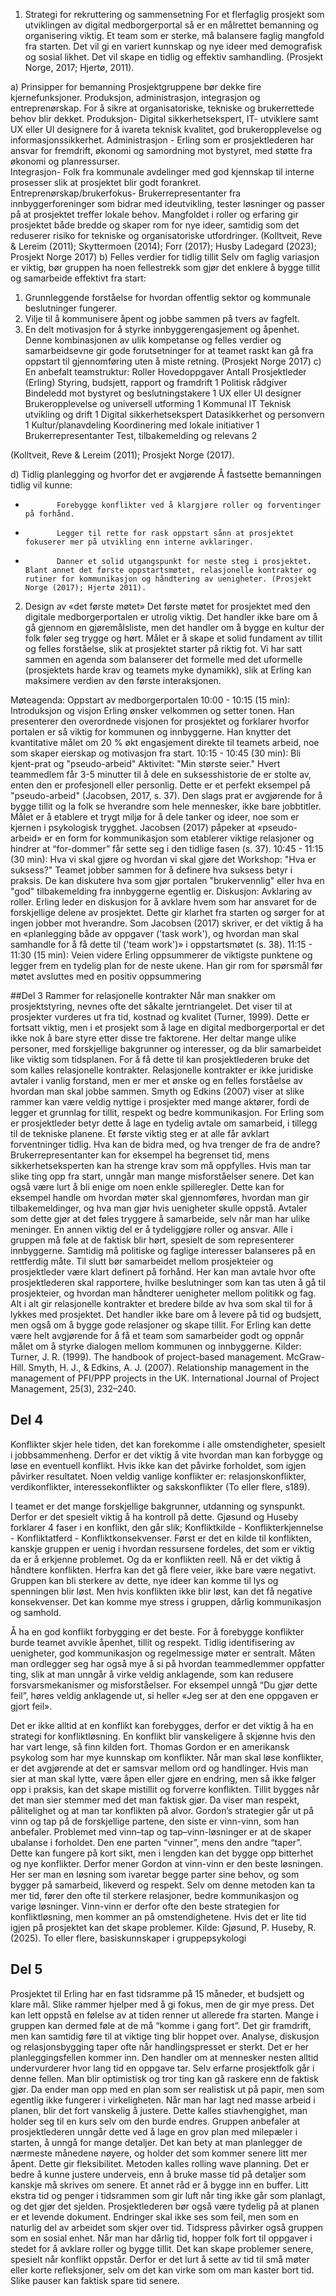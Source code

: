 1. Strategi for rekruttering og sammensetning
For et flerfaglig prosjekt som utviklingen av digital medborgerportal så er en målrettet bemanning og organisering viktig. Et team som er sterke, må balansere faglig mangfold fra starten. Det vil gi en variert kunnskap og nye ideer med demografisk og sosial likhet. Det vil skape en tidlig og effektiv samhandling. (Prosjekt Norge, 2017; Hjertø, 2011).
 
a)       Prinsipper for bemanning
Prosjektgruppene bør dekke fire kjernefunksjoner. Produksjon, administrasjon, integrasjon og entreprenørskap. For å sikre at organisatoriske, tekniske og brukerrettede behov blir dekket.
Produksjon- Digital sikkerhetsekspert, IT- utviklere samt UX eller UI designere for å ivareta teknisk kvalitet, god brukeropplevelse og informasjonssikkerhet.
Administrasjon - Erling som er prosjektlederen har ansvar for fremdrift, økonomi og samordning mot bystyret, med støtte fra økonomi og planressurser.         	
Integrasjon- Folk fra kommunale avdelinger med god kjennskap til interne prosesser slik at prosjektet blir godt forankret.
Entreprenørskap/brukerfokus- Brukerrepresentanter fra innbyggerforeninger som bidrar med ideutvikling, tester løsninger og passer på at prosjektet treffer lokale behov.
Mangfoldet i roller og erfaring gir prosjektet både bredde og skaper rom for nye ideer, samtidig som det reduserer risiko for tekniske og organisatoriske utfordringer. 
(Kolltveit, Reve & Lereim (2011); Skyttermoen (2014); Forr (2017); Husby Ladegard (2023); Prosjekt Norge 2017)
b) Felles verdier for tidlig tillit
 Selv om faglig variasjon er viktig, bør gruppen ha noen fellestrekk som gjør det enklere å bygge tillit og samarbeide effektivt fra start:
1. Grunnleggende forståelse for hvordan offentlig sektor og kommunale beslutninger fungerer.
2. Vilje til å kommunisere åpent og jobbe sammen på tvers av fagfelt.
3. En delt motivasjon for å styrke innbyggerengasjement og åpenhet.
Denne kombinasjonen av ulik kompetanse og felles verdier og samarbeidsevne gir gode forutsetninger for at teamet raskt kan gå fra oppstart til gjennomføring uten å miste retning. (Prosjekt Norge 2017)
c)
 En anbefalt teamstruktur:
Roller
Hovedoppgaver
Antall
Prosjektleder (Erling)
Styring, budsjett, rapport og framdrift
1
Politisk rådgiver
Bindeledd mot bystyret og beslutningstakere
1
UX eller UI designer
Brukeropplevelse og universell utforming
1
Kommunal IT
Teknisk utvikling og drift
1
Digital sikkerhetsekspert
Datasikkerhet og personvern
1
Kultur/planavdeling
Koordinering med lokale initiativer
1
Brukerrepresentanter
Test, tilbakemelding og relevans
2

  (Kolltveit, Reve & Lereim (2011); Prosjekt Norge (2017).
 
d) Tidlig planlegging og hvorfor det er avgjørende
Å fastsette bemanningen tidlig vil kunne:
-            Forebygge konflikter ved å klargjøre roller og forventinger på forhånd.
-            Legger til rette for rask oppstart sånn at prosjektet fokuserer mer på utvikling enn interne avklaringer.
-            Danner et solid utgangspunkt for neste steg i prosjektet. Blant annet det første oppstartsmøtet, relasjonelle kontrakter og rutiner for kommunikasjon og håndtering av uenigheter. (Prosjekt Norge (2017); Hjertø 2011).
 
 
2. Design av «det første møtet»
Det første møtet for prosjektet med den digitale medborgerportalen er utrolig viktig. Det handler ikke bare om å gå gjennom en gjøremålsliste, men det handler om å bygge en kultur der folk føler seg trygge og hørt. Målet er å skape et solid fundament av tillit og felles forståelse, slik at prosjektet starter på riktig fot. Vi har satt sammen en agenda som balanserer det formelle med det uformelle (prosjektets harde krav og teamets myke dynamikk), slik at Erling kan maksimere verdien av den første interaksjonen.
 
Møteagenda: Oppstart av medborgerportalen
10:00 - 10:15 (15 min): Introduksjon og visjon
Erling ønsker velkommen og setter tonen.
Han presenterer den overordnede visjonen for prosjektet og forklarer hvorfor portalen er så viktig for kommunen og innbyggerne. Han knytter det kvantitative målet om 20 % økt engasjement direkte til teamets arbeid, noe som skaper eierskap og motivasjon fra start.
10:15 - 10:45 (30 min): Bli kjent-prat og "pseudo-arbeid"
Aktivitet: "Min største seier." Hvert teammedlem får 3-5 minutter til å dele en suksesshistorie de er stolte av, enten den er profesjonell eller personlig. Dette er et perfekt eksempel på "pseudo-arbeid" (Jacobsen, 2017, s. 37). Den slags prat er avgjørende for å bygge tillit og la folk se hverandre som hele mennesker, ikke bare jobbtitler. Målet er å etablere et trygt miljø for å dele tanker og ideer, noe som er kjernen i psykologisk trygghet. Jacobsen (2017) påpeker at «pseudo-arbeid» er en form for kommunikasjon som etablerer viktige relasjoner og hindrer at “for-dommer” får sette seg i den tidlige fasen (s. 37).
10:45 - 11:15 (30 min): Hva vi skal gjøre og hvordan vi skal gjøre det
Workshop: "Hva er suksess?" Teamet jobber sammen for å definere hva suksess betyr i praksis. De kan diskutere hva som gjør portalen "brukervennlig" eller hva en "god" tilbakemelding fra innbyggerne egentlig er.
Diskusjon: Avklaring av roller. Erling leder en diskusjon for å avklare hvem som har ansvaret for de forskjellige delene av prosjektet. Dette gir klarhet fra starten og sørger for at ingen jobber mot hverandre. Som Jacobsen (2017) skriver, er det viktig å ha en «planlegging både av oppgaver ('task work'), og hvordan man skal samhandle for å få dette til ('team work')» i oppstartsmøtet (s. 38).
11:15 - 11:30 (15 min): Veien videre
Erling oppsummerer de viktigste punktene og legger frem en tydelig plan for de neste ukene.
Han gir rom for spørsmål før møtet avsluttes med en positiv oppsummering

##Del 3
Rammer for relasjonelle kontrakter
Når man snakker om prosjektstyring, nevnes ofte det såkalte jerntriangelet. Det viser til at prosjekter vurderes ut fra tid, kostnad og kvalitet (Turner, 1999). Dette er fortsatt viktig, men i et prosjekt som å lage en digital medborgerportal er det ikke nok å bare styre etter disse tre faktorene. Her deltar mange ulike personer, med forskjellige bakgrunner og interesser, og da blir samarbeidet like viktig som tidsplanen. For å få dette til kan prosjektlederen bruke det som kalles relasjonelle kontrakter.
Relasjonelle kontrakter er ikke juridiske avtaler i vanlig forstand, men er mer et ønske og en felles forståelse av hvordan man skal jobbe sammen. Smyth og Edkins (2007) viser at slike rammer kan være veldig nyttige i prosjekter med mange aktører, fordi de legger et grunnlag for tillit, respekt og bedre kommunikasjon. For Erling som er prosjektleder betyr dette å lage en tydelig avtale om samarbeid, i tillegg til de tekniske planene. 
Et første viktig steg er at alle får avklart forventninger tidlig. Hva kan de bidra med, og hva trenger de fra de andre? Brukerrepresentanter kan for eksempel ha begrenset tid, mens sikkerhetseksperten kan ha strenge krav som må oppfylles. Hvis man tar slike ting opp fra start, unngår man mange misforståelser senere.
Det kan også være lurt å bli enige om noen enkle spilleregler. Dette kan for eksempel handle om hvordan møter skal gjennomføres, hvordan man gir tilbakemeldinger, og hva man gjør hvis uenigheter skulle oppstå. Avtaler som dette gjør at det føles tryggere å samarbeide, selv når man har ulike meninger.
En annen viktig del er å tydeliggjøre roller og ansvar. Alle i gruppen må føle at de faktisk blir hørt, spesielt de som representerer innbyggerne. Samtidig må politiske og faglige interesser balanseres på en rettferdig måte.
Til slutt bør samarbeidet mellom prosjekteier og prosjektleder være klart definert på forhånd. Her kan man avtale hvor ofte prosjektlederen skal rapportere, hvilke beslutninger som kan tas uten å gå til prosjekteier, og hvordan man håndterer uenigheter mellom politikk og fag.
Alt i alt gir relasjonelle kontrakter et bredere bilde av hva som skal til for å lykkes med prosjektet. Det handler ikke bare om å levere på tid og budsjett, men også om å bygge gode relasjoner og skape tillit. For Erling kan dette være helt avgjørende for å få et team som samarbeider godt og oppnår målet om å styrke dialogen mellom kommunen og innbyggerne.
Kilder: 
Turner, J. R. (1999). The handbook of project-based management. McGraw-Hill.
Smyth, H. J., & Edkins, A. J. (2007). Relationship management in the management of PFI/PPP projects in the UK. International Journal of Project Management, 25(3), 232–240.

## Del 4

Konflikter skjer hele tiden, det kan forekomme i alle omstendigheter, spesielt i jobbsammenheng. Derfor er det viktig å vite hvordan man kan forbygge og løse en eventuell konflikt. Hvis ikke kan det påvirke forholdet, som igjen påvirker resultatet. Noen veldig vanlige konflikter er: relasjonskonflikter, verdikonflikter, interessekonflikter og sakskonflikter (To eller flere, s189). 

I teamet er det mange forskjellige bakgrunner, utdanning og synspunkt. Derfor er det spesielt viktig å ha kontroll på dette. Gjøsund og Huseby forklarer 4 faser i en konflikt, den går slik; Konfliktkilde - Konflikterkjennelse - Konfliktatferd - Konfliktkonsekvenser. Først er det en kilde til konflikten, kanskje gruppen er uenig i hvordan ressursene fordeles, det som er viktig da er å erkjenne problemet. Og da er konflikten reell. Nå er det viktig å håndtere konflikten. Herfra kan det gå flere veier, ikke bare være negativt. Gruppen kan bli sterkere av dette, nye ideer kan komme til lys og spenningen blir løst. Men hvis konflikten ikke blir løst, kan det få negative konsekvenser. Det kan komme mye stress i gruppen, dårlig kommunikasjon og samhold. 

Å ha en god konflikt forbygging er det beste. For å forebygge konflikter burde teamet avvikle åpenhet, tillit og respekt. Tidlig identifisering av uenigheter, god kommunikasjon og regelmessige møter er sentralt. Måten man ordlegger seg har også mye å si på hvordan teammedlemmer oppfatter ting, slik at man unngår å virke veldig anklagende, som kan redusere forsvarsmekanismer og misforståelser. For eksempel unngå “Du gjør dette feil”, høres veldig anklagende ut, si heller «Jeg ser at den ene oppgaven er gjort feil». 

Det er ikke alltid at en konflikt kan forebygges, derfor er det viktig å ha en strategi for konfliktløsning. En konflikt blir vanskeligere å skjønne hvis den har vart lenge, så finn kilden fort. Thomas Gordon er en amerikansk psykolog som har mye kunnskap om konflikter. Når man skal løse konflikter, er det avgjørende at det er samsvar mellom ord og handlinger. Hvis man sier at man skal lytte, være åpen eller gjøre en endring, men så ikke følger opp i praksis, kan det skape mistillit og forverre konflikten. Tillit bygges når det man sier stemmer med det man faktisk gjør. Da viser man respekt, pålitelighet og at man tar konflikten på alvor. Gordon’s strategier går ut på vinn og tap på de forskjellige partene, den siste er vinn-vinn, som han anbefaler. Problemet med vinn–tap og tap–vinn-løsninger er at de skaper ubalanse i forholdet. Den ene parten “vinner”, mens den andre “taper”. Dette kan fungere på kort sikt, men i lengden kan det bygge opp bitterhet og nye konflikter. 
Derfor mener Gordon at vinn-vinn er den beste løsningen. Her ser man en løsning som ivaretar begge parter sine behov, og som bygger på samarbeid, likeverd og respekt. Selv om denne metoden kan ta mer tid, fører den ofte til sterkere relasjoner, bedre kommunikasjon og varige løsninger. Vinn-vinn er derfor ofte den beste strategien for konfliktløsning, men kommer an på omstendighetene. Hvis det er lite tid igjen på prosjektet kan det skape problemer.
Kilde: Gjøsund, P. Huseby, R. (2025). To eller flere, basiskunnskaper i gruppepsykologi

## Del 5

Prosjektet til Erling har en fast tidsramme på 15 måneder, et budsjett og klare mål. Slike rammer hjelper med å gi fokus, men de gir mye press. Det kan lett oppstå en følelse av at tiden renner ut allerede fra starten. Mange i gruppen kan dermed føle at de må “komme i gang fort”. Det gir framdrift, men kan samtidig føre til at viktige ting blir hoppet over. Analyse, diskusjon og relasjonsbygging taper ofte når handlingspresset er sterkt.
Det er her planleggingsfellen kommer inn. Den handler om at mennesker nesten alltid undervurderer hvor lang tid en oppgave tar. Selv erfarne prosjektfolk går i denne fellen. Man blir optimistisk og tror ting kan gå raskere enn de faktisk gjør. Da ender man opp med en plan som ser realistisk ut på papir, men som egentlig ikke fungerer i virkeligheten. Når man har lagt ned masse arbeid i planen, blir det fort vanskelig å justere. Dette kalles stiavhengighet, man holder seg til en kurs selv om den burde endres.
Gruppen anbefaler at prosjektlederen unngår dette ved å lage en grov plan med milepæler i starten, å unngå for mange detaljer. Det kan bety at man planlegger de nærmeste månedene nøyere, og holder det som kommer senere litt mer åpent. Dette gir fleksibilitet. Metoden kalles rolling wave planning. Det er bedre å kunne justere underveis, enn å bruke masse tid på detaljer som kanskje må skrives om senere.
Et annet råd er å bygge inn en buffer. Litt ekstra tid og penger i tidsrammen som gir luft når ting ikke går som planlagt, og det gjør det sjelden. Prosjektlederen bør også være tydelig på at planen er et levende dokument. Endringer skal ikke ses som feil, men som en naturlig del av arbeidet som skjer over tid.
Tidspress påvirker også gruppen som en sosial enhet. Når man har dårlig tid, hopper folk fort til oppgaver i stedet for å avklare roller og bygge tillit. Det kan skape problemer senere, spesielt når konflikt oppstår. Derfor er det lurt å sette av tid til små møter eller korte refleksjoner, selv om det kan virke som om man kaster bort tid. Slike pauser kan faktisk spare tid senere.


